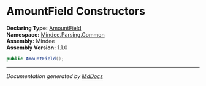 ﻿<!--  
  <auto-generated>   
    The contents of this file were generated by a tool.  
    Changes to this file may be list if the file is regenerated  
  </auto-generated>   
-->

# AmountField Constructors

**Declaring Type:** [AmountField](../index.md)  
**Namespace:** [Mindee.Parsing.Common](../../index.md)  
**Assembly:** Mindee  
**Assembly Version:** 1.1.0

```csharp
public AmountField();
```
___

*Documentation generated by [MdDocs](https://github.com/ap0llo/mddocs)*
